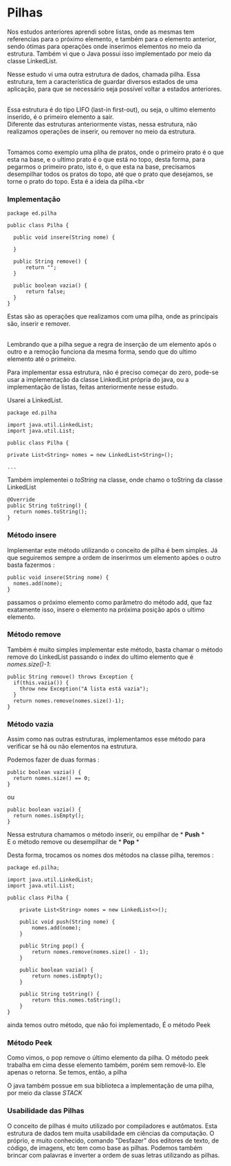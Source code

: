 <h1>Pilhas</h1>

Nos estudos anteriores aprendi sobre listas, onde as mesmas tem referencias para o próximo elemento, e também para o elemento anterior, sendo ótimas para operações onde inserimos elementos no meio da estrutura. Também vi que o Java possui isso implementado por meio da classe LinkedList.


Nesse estudo vi uma outra estrutura de dados, chamada pilha. Essa estrutura, tem a característica de guardar diversos estados de uma aplicação, para que se necessário seja possível voltar a estados anteriores.<br><br>

Essa estrutura é do tipo LIFO (last-in first-out), ou seja, o ultimo elemento inserido, é o primeiro elemento a sair. <br>
Diferente das estruturas anteriormente vistas, nessa estrutura, não realizamos operações de inserir, ou remover no meio da estrutura.<br><br>

Tomamos como exemplo uma pliha de pratos, onde o primeiro prato é o que esta na base, e o ultimo prato é o que está no topo, desta forma, para pegarmos o primeiro prato, isto é, o que esta na base, precisamos desempilhar todos os pratos do topo, até que o prato que desejamos, se torne o prato do topo.
Esta é a ideia da pilha.<br<br>


<h3>Implementação</h3>


```
package ed.pilha

public class Pilha {

  public void insere(String nome) {

  }

  public String remove() {
      return "";
  }

  public boolean vazia() {
      return false;
  }
}
```


Estas são as operações que realizamos com uma pilha, onde as principais são, inserir e remover.<br><br>

Lembrando que a pilha segue a regra de inserção de um elemento após o outro e a remoção funciona da mesma forma, sendo que do ultimo elemento até o primeiro.



Para implementar essa estrutura, não é preciso começar do zero, pode-se usar a implementação da classe LinkedList própria do java, ou a implementação de listas, feitas anteriormente nesse estudo.



Usarei a LinkedList.

```
package ed.pilha

import java.util.LinkedList;
import java.util.List;

public class Pilha {

private List<String> nomes = new LinkedList<String>();

...

```
Também implementei o *toString* na classe, onde chamo o toString da classe LinkedList



```
@Override
public String toString() {
  return nomes.toString();
}
```

### Método insere


Implementar este método utilizando o conceito de pilha é bem simples. Já que seguiremos sempre a ordem de inserirmos um elemento apóes o outro basta fazermos :


```
public void insere(String nome) {
  nomes.add(nome);    
}
```


passamos o próximo elemento como parâmetro do método add, que faz exatamente isso, insere o elemento na próxima posição após o ultimo elemento.  

### Método remove

Também é muito simples implementar este método, basta chamar o método remove do LinkedList passando o index do ultimo elemento que é *nomes.size()-1*:  

```
public String remove() throws Exception {
  if(this.vazia()) {
    throw new Exception("A lista está vazia");
  }
  return nomes.remove(nomes.size()-1);
}
```



### Método vazia


Assim como nas outras estruturas, implementamos esse método para verificar se há ou não elementos na estrutura.  

Podemos fazer de duas formas :

```
public boolean vazia() {
  return nomes.size() == 0;
}
```

ou

```
public boolean vazia() {
  return nomes.isEmpty();
}
```




Nessa estrutura chamamos o método inserir, ou empilhar de * **Push** *  
E o método remove ou desempilhar de * **Pop** *  



Desta forma, trocamos os nomes dos métodos na classe pilha, teremos :

```
package ed.pilha;

import java.util.LinkedList;
import java.util.List;

public class Pilha {

	private List<String> nomes = new LinkedList<>();

	public void push(String nome) {
		nomes.add(nome);
	}

	public String pop() {
		return nomes.remove(nomes.size() - 1);
	}

	public boolean vazia() {
		return nomes.isEmpty();
	}

	public String toString() {
		return this.nomes.toString();
	}
}
```

ainda temos outro método, que não foi implementado, É o método Peek


### Método Peek

Como vimos, o pop remove o último elemento da pilha. O método peek trabalha em cima desse elemento também, porém sem removê-lo. Ele apenas o retorna. Se temos, então, a pilha




O java também possue em sua biblioteca a implementação de uma pilha, por meio da classe *STACK*


### Usabilidade das Pilhas

O conceito de pilhas é muito utilizado por compiladores e autômatos. Esta estrutura de dados tem muita usabilidade em ciências da computação. O próprio, e muito conhecido, comando "Desfazer" dos editores de texto, de código, de imagens, etc tem como base as pilhas. Podemos também brincar com palavras e inverter a ordem de suas letras utilizando as pilhas.
